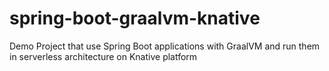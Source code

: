 # spring-boot-graalvm-knative
Demo Project that use Spring Boot applications with GraalVM and run them in serverless architecture on Knative platform
